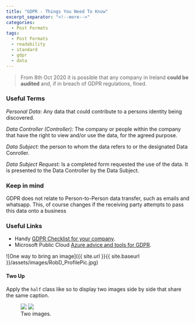 ```yaml
---
title: "GDPR - Things You Need To Know"
excerpt_separator: "<!--more-->"
categories:
  - Post Formats
tags:
  - Post Formats
  - readability
  - standard
  - gdpr
  - data
---
```


>From 8th Oct 2020 it is possible that any company in Ireland **could be audited** and, if in breach of GDPR regulations, fined.

### Useful Terms
*Personal Data:* Any data that could contribute to a persons identity being discovered.  

*Data Controller (Controller):* The company or people within the company that have the right to view and/or use the data, for the agreed purpose.

<i>Data Subject:</i> the person to whom the data refers to or the designated Data Conroller.

<i>Data Subject Request:</i> Is a completed form requested the use of the data. It is presented to the Data Controller by the Data Subject.

### Keep in mind
GDPR does not relate to Person-to-Person data transfer, such as emails and whatsapp. This, of course changes if the receiving party attempts to pass this data onto a business

### Useful Links

- Handy [GDPR Checklist for your company](https://gdpr.eu/checklist/).<br>
- Microsoft Public Cloud [Azure advice and tools for GDPR](https://azure.microsoft.com/en-in/blog/protecting-privacy-in-microsoft-azure-gdpr-azure-policy-updates/).

  
![One way to bring an image]({{ site.url }}{{ site.baseurl }}/assets/images/RobD_ProfilePic.jpg)   
#### Two Up

Apply the `half` class like so to display two images side by side that share the same caption.

<figure class="half">
	<a href="{{ site.url }}{{ site.baseurl }}/assets/images/foo-bar-identity-th.jpg"><img src="{{ site.url }}{{ site.baseurl }}/assets/images/foo-bar-identity-th.jpg"></a>
	<a href="http://placehold.it/1200x600.jpeg"><img src="http://placehold.it/600x300.jpg"></a>
	<figcaption>Two images.</figcaption>
</figure>

<img src="{{ site.url }}{{ site.baseurl }}/assets/images/foo-bar-identity-th.jpg" alt="" class="full">

